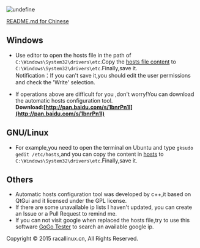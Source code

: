 ![undefine](http://www.google.cn/landing/cnexp/google-search.png)

[README.md for Chinese](https://github.com/racaljk/hosts/blob/master/README.md)
## Windows
* Use editor to open the hosts file in the path of `C:\Windows\System32\drivers\etc`.Copy the [hosts file content](https://github.com/racaljk/hosts_for_google_service/blob/master/hosts) to `C:\Windows\System32\drivers\etc`.Finally,save it.
<br>Notification：If you can't save it,you should edit the user permissions and check the 'Write' selection. 

* If operations above are difficult for you ,don't worry!You can download the automatic hosts configuration tool.<br>**Download:[http://pan.baidu.com/s/1bnrPn1l](http://pan.baidu.com/s/1bnrPn1l)**

## GNU/Linux 
* For example,you need to open the terminal on Ubuntu and type `gksudo gedit /etc/hosts`,and you can copy the content in [hosts](https://github.com/racaljk/hosts_for_google_service/blob/master/hosts) to `C:\Windows\System32\drivers\etc`.Finally,save it.

## Others
* Automatic hosts configuration tool was developed by c++,it based on QtGui and it licensed under the GPL license.
* If there are some unavailable ip lists  I haven't updated, you can create an Issue or a Pull Request to remind me.
* If you can not visit google when replaced the hosts file,try to use this software [GoGo Tester](https://raw.githubusercontent.com/azzvx/gogotester/2.3/GoGo%20Tester/bin/Release/GoGo%20Tester.exe) to search an available google ip.

Copyright © 2015 racallinux.cn, All Rights Reserved.
